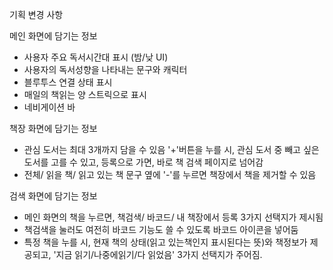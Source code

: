 기획 변경 사항

메인 화면에 담기는 정보
- 사용자 주요 독서시간대 표시 (밤/낮 UI)
- 사용자의 독서성향을 나타내는 문구와 캐릭터
- 블루투스 연결 상태 표시
- 매일의 책읽는 양 스트릭으로 표시
- 네비게이션 바

책장 화면에 담기는 정보
- 관심 도서는 최대 3개까지 담을 수 있음
'+'버튼을 누를 시, 관심 도서 중 빼고 싶은 도서를 고를 수 있고,
등록으로 가면, 바로 책 검색 페이지로 넘어감
- 전체/ 읽을 책/ 읽고 있는 책 문구 옆에 '-'를 누르면
책장에서 책을 제거할 수 있음

검색 화면에 담기는 정보
- 메인 화면의 책을 누르면, 책검색/ 바코드/ 내 책장에서 등록 3가지 선택지가 제시됨
- 책검색을 눌러도 여전히 바코드 기능도 쓸 수 있도록 바코드 아이콘을 넣어둠
- 특정 책을 누를 시, 현재 책의 상태(읽고 있는책인지 표시된다는 뜻)와 책정보가 제공되고, '지금 읽기/나중에읽기/다 읽었음' 3가지 선택지가 주어짐.